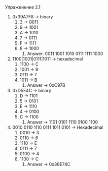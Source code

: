 Упраженение 2.1

1. 0х39A7F8 -> binary
    1. 3 -> 0011
    2. 9 -> 1001
    3. A -> 1010
    4. 7 -> 0111
    5. F -> 1111
    6. 8 -> 1000
        1. Answer: 0011 1001 1010 0111 1111 1000
2. 1100|1001|0111|1011 -> hexadecimal
    1. 1100 -> C
    2. 1001 -> 9
    3. 0111 -> 7
    4. 1011 -> B
        1. Answer -> 0xC97B
3. 0xD5E4C -> binary
    1. D -> 1101
    2. 5 -> 0101
    3. E -> 1110
    4. 4 -> 0100
    5. C -> 1100
        1. Answer -> 1101 0101 1110 0100 1100
4. 0010 0110 1110 0111 1011 0101 -> Hexadecimal
    1. 0010 -> 3
    2. 0110 -> 6
    3. 1110 -> E
    4. 0111 -> 7
    5. 0100 -> 4
    6. 1100 -> C
        1. Answer -> 0x36E74C
